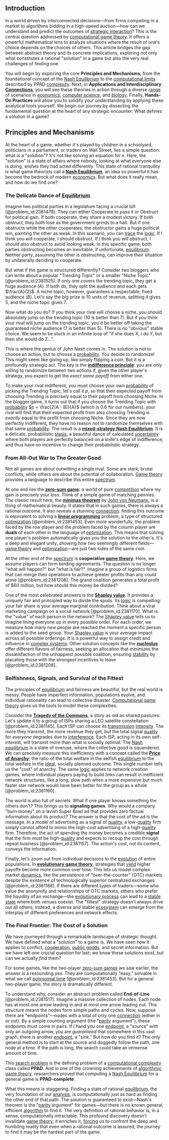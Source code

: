 ## Introduction
In a world driven by interconnected decisions—from firms competing in a market to algorithms bidding in a high-speed auction—how can we understand and predict the outcomes of [strategic interaction](@article_id:140653)? This is the central question addressed by [computational game theory](@article_id:141401). It offers a powerful mathematical lens to analyze situations where the result of one's choice depends on the choices of others. This article bridges the gap between abstract theory and its concrete implications, exploring not only what constitutes a rational "solution" in a game but also the very real challenges of finding one.

You will begin by exploring the core **Principles and Mechanisms**, from the foundational concept of the [Nash Equilibrium](@article_id:137378) to the [computational limits](@article_id:263730) described by PPAD [complexity](@article_id:265609). Next, in **Applications and Interdisciplinary [Connections](@article_id:193345)**, you will see these theories in action through a diverse [range](@article_id:154892) of scenarios in [economics](@article_id:271560), [computer science](@article_id:150299), and [biology](@article_id:276078). Finally, **Hands-On Practices** will allow you to solidify your understanding by applying these analytical tools yourself. We begin our journey by dissecting the fundamental question at the heart of any strategic encounter: What defines a solution in a game?

## Principles and Mechanisms

At the heart of a game, whether it's played by children in a schoolyard, politicians in a parliament, or traders on Wall Street, lies a simple question: what is a "solution"? It's not like solving an equation for $x$. Here, the "solution" is a state of affairs where nobody, looking at what everyone else is doing, wishes they had acted differently. This state of rational tranquility is what game theorists call a **[Nash Equilibrium](@article_id:137378)**, an idea so powerful it has become the bedrock of modern [economics](@article_id:271560). But what does it really mean, and how do we find one?

### The Delicate Dance of [Equilibrium](@article_id:144554)

Imagine two political parties in a legislature facing a crucial bill [@problem_id:2381478]. They can either Cooperate to pass it or Obstruct for political gain. If both cooperate, they share a modest victory. If both obstruct, they both lose as the government grinds to a halt. But if one obstructs while the other cooperates, the obstructor gains a huge political win, painting the other as weak. In this scenario, you can [trace](@article_id:148773) the [logic](@article_id:266330). If I think you will cooperate, I should obstruct. If I think you will obstruct, I should also obstruct to avoid looking weak. In this specific game, both parties obstructing becomes an inevitable, if unfortunate, [equilibrium](@article_id:144554). Neither party, assuming the other is obstructing, can improve their situation by unilaterally deciding to cooperate.

But what if the game is structured differently? Consider two bloggers who can write about a popular "Trending Topic" or a smaller "Niche Topic" [@problem_id:2381525]. If only one covers the trending topic, they get a huge audience ($A$). If both do, they split the audience and each gets $\frac{A}{2}$. A niche topic, however, guarantees a respectable, fixed audience ($B$). Let's say the big prize is 10 units of revenue, splitting it gives 5, and the niche topic gives 7.

Now what do you do? If you think your rival will choose a niche, you should absolutely jump on the trending topic (10 is better than 7). But if you think your rival will jump on the trending topic, you'd be better off taking the guaranteed niche audience (7 is better than 5). There is no "obvious" stable choice. We seem to be stuck in an infinite loop of "if she does X, I do Y, but then she would do Z...".

This is where the genius of John Nash comes in. The solution is not to choose an action, but to choose a [probability](@article_id:263106). You decide to randomize! This might seem like giving up, like simply flipping a coin. But it is a profoundly strategic act. The key is the **[indifference principle](@article_id:137628)**: you are only willing to randomize between two actions if, given the other player's strategy, you expect to get the *exact same payoff* from either one.

To make your rival indifferent, you must choose your own [probability](@article_id:263106) of picking the Trending Topic, let's call it $p$, so that their expected payoff from choosing Trending is precisely equal to their payoff from choosing Niche. In the blogger game, it turns out that if you choose the Trending Topic with [probability](@article_id:263106) $p = \frac{2(A - B)}{A}$ (which is $0.6$ for our numbers), your rival will find that their expected profit from also choosing Trending is *exactly* equal to the profit from choosing Niche. Since they are now perfectly indifferent, they have no reason *not* to randomize themselves with that same [probability](@article_id:263106). The result is a **[mixed-strategy Nash Equilibrium](@article_id:136887)**. It is a delicate, probabilistic [stasis](@article_id:140129), a beautiful dance of calculated [uncertainty](@article_id:275351) where both players are perfectly balanced on a knife's edge of indifference, and thus have no incentive to change their probabilistic strategy.

### From All-Out War to The Greater Good

Not all games are about outwitting a single rival. Some are stark, brutal conflicts, while others are about the potential of collaboration. [Game theory](@article_id:140236) provides a language to describe this entire [spectrum](@article_id:273306).

At one end lies the **[zero-sum game](@article_id:264817)**: a world of pure [competition](@article_id:145031) where my gain is precisely your loss. Think of a simple game of matching pennies. The classic result here, the **[minimax theorem](@article_id:266384)** by [John von Neumann](@article_id:269862), is a thing of mathematical beauty. It states that in such games, there is always a rational outcome. It also reveals a stunning [connection](@article_id:157984): finding this outcome is equivalent to solving a **[linear programming](@article_id:137694)** problem, a type of structured [optimization](@article_id:139309) [@problem_id:2381453]. Even more wonderfully, the problem faced by the row player and the problem faced by the column player are **duals** of each other in the language of [optimization](@article_id:139309). This means that solving one player's problem automatically gives you the solution to the other's. It's a deep and elegant unity, showing how two seemingly different fields—[game theory](@article_id:140236) and [optimization](@article_id:139309)—are just two sides of the same coin.

At the other end of the [spectrum](@article_id:273306) is **cooperative [game theory](@article_id:140236)**. Here, we assume players can form binding agreements. The question is no longer "what will happen?" but "what is fair?". Imagine a group of logistics firms that can merge their operations to achieve greater profits than any could alone [@problem_id:2381208]. The grand coalition generates a total profit of $60 million, but how should this money be divided?

One of the most celebrated answers is the **[Shapley value](@article_id:146246)**. It provides a uniquely fair and principled way to divide the spoils. Its [logic](@article_id:266330) is compelling: your fair share is your average marginal contribution. Think about a viral marketing campaign on a social network [@problem_id:2381170]. What is the "value" of each person in the network? The [Shapley value](@article_id:146246) tells us to imagine lining everyone up in every possible order. For each order, we measure how many *new* people are reached the moment a specific person is added to the seed group. Your [Shapley value](@article_id:146246) is your average impact across all possible orderings. It is a powerful way to assign credit and influence in [complex systems](@article_id:137572). Other solution concepts like the **[nucleolus](@article_id:167945)** offer different flavors of fairness, seeking an allocation that minimizes the dissatisfaction of the unhappiest possible coalition, ensuring [stability](@article_id:142499) by placating those with the strongest incentives to leave [@problem_id:2381208].

### Selfishness, Signals, and Survival of the Fittest

The principles of [equilibrium](@article_id:144554) and fairness are beautiful, but the real world is messy. People have imperfect information, populations evolve, and individual rationality can lead to collective disaster. [Computational game theory](@article_id:141401) gives us the tools to model these complexities.

Consider the **[Tragedy of the Commons](@article_id:191532)**, a story as old as shared pastures. Let's update it to a group of ISPs sharing a LEO satellite constellation [@problem_id:2381145]. Each ISP can choose its [transmission](@article_id:160528) [intensity](@article_id:167270). The more they transmit, the more revenue they get, but the total signal [quality](@article_id:138232) for *everyone* degrades due to [interference](@article_id:174467). Each ISP, acting in its own self-interest, will transmit more than what is socially optimal. The [Nash equilibrium](@article_id:137378) is a state of overuse, where the collective good is squandered. We can precisely measure this inefficiency with a concept called the **[Price of Anarchy](@article_id:140355)**: the ratio of the total welfare in the selfish [equilibrium](@article_id:144554) to the total welfare in the [ideal](@article_id:150388), socially planned outcome. This single number tells us the "cost" of anarchy. The same [logic](@article_id:266330) applies to network creation games, where individual players paying to build links can result in inefficient network structures, like a long, slow path when a more expensive but much faster star network would have been better for the group as a whole [@problem_id:2381160].

The world is also full of secrets. What if one player knows something the others don't? This brings us to **signaling games**. Why would a company "burn money" on a lavish Super Bowl ad that provides zero factual information about its product? The answer is that the cost of the ad is the message. In a model of advertising as a signal of [quality](@article_id:138232), a low-[quality](@article_id:138232) firm simply cannot afford to mimic the high-cost advertising of a high-[quality](@article_id:138232) firm. Therefore, the act of spending the money becomes a credible **signal** that the firm must be high-[quality](@article_id:138232) and expects to recoup the cost through repeat business [@problem_id:2381157]. The action's cost, not its content, conveys the information.

Finally, let's zoom out from individual decisions to the [evolution](@article_id:143283) of entire populations. In **[evolutionary game theory](@article_id:145280)**, strategies that [yield](@article_id:197199) higher payoffs become more common over time. This lets us model complex market [dynamics](@article_id:163910), like the persistence of "over-the-counter" (OTC) markets despite the existence of technologically superior centralized exchanges [@problem_id:2381188]. If there are different types of traders—some who value the anonymity and relationships of OTC markets, others who prefer the liquidity of an exchange—the [evolutionary process](@article_id:175255) can lead to a [stable state](@article_id:176509) where both venues coexist. The "fittest" strategy doesn't always drive out all others; instead, a diverse and stable [ecosystem](@article_id:135973) can emerge from the interplay of different preferences and network effects.

### The Final Frontier: The Cost of a Solution

We have journeyed through a remarkable landscape of strategic thought. We have defined what a "solution" to a game is. We have seen how it applies to conflict, [cooperation](@article_id:263547), [public goods](@article_id:183408), and secret information. But we have left one crucial question for last: we know these solutions exist, but can we actually *find* them?

For some games, like the two-player [zero-sum games](@article_id:261881) we saw earlier, the answer is a resounding yes. They are computationally "easy," solvable in what we call [polynomial time](@article_id:137176) [@problem_id:2381453]. But for a general two-player game, the story is dramatically different.

To understand why, consider an abstract problem called **End-of-Line** [@problem_id:2381517]. Imagine a massive collection of nodes. Each node has at most one arrow leading in and at most one arrow leading out. This structure means the nodes form simple paths and cycles. Now, suppose there are "endpoints"—nodes with a total of only one [connection](@article_id:157984) (either in or out). By a simple counting argument (the "[parity](@article_id:140431) argument"), these endpoints must come in pairs. If I hand you one [endpoint](@article_id:195620), a "source" with only an outgoing arrow, you are *guaranteed* that somewhere in this vast graph, there is another [endpoint](@article_id:195620), a "sink." But how do you find it? The only general method is to start at the source and doggedly follow the path, one node at a time. If the path is long, the search could take an immense amount of time.

This [search problem](@article_id:269942) is the defining problem of a [computational complexity](@article_id:146564) class called **PPAD**. And in one of the crowning achievements of [algorithmic game theory](@article_id:144061), researchers proved that computing a [Nash Equilibrium](@article_id:137378) for a general game is **PPAD-complete**.

What this means is staggering. Finding a state of rational [equilibrium](@article_id:144554), the very foundation of our [analysis](@article_id:157812), is computationally just as hard as finding the other end of that path. The solution is guaranteed to exist—Nash's theorem is the "[parity](@article_id:140431) argument" for games—but there is no known general, efficient [algorithm](@article_id:267625) to find it. The very definition of rational behavior is, in a sense, computationally intractable. This profound discovery doesn't invalidate [game theory](@article_id:140236); it enriches it, [forcing](@article_id:149599) us to confront the deep and humbling reality that even when a rational outcome is assured, the journey to find it may be the hardest part of the game.

